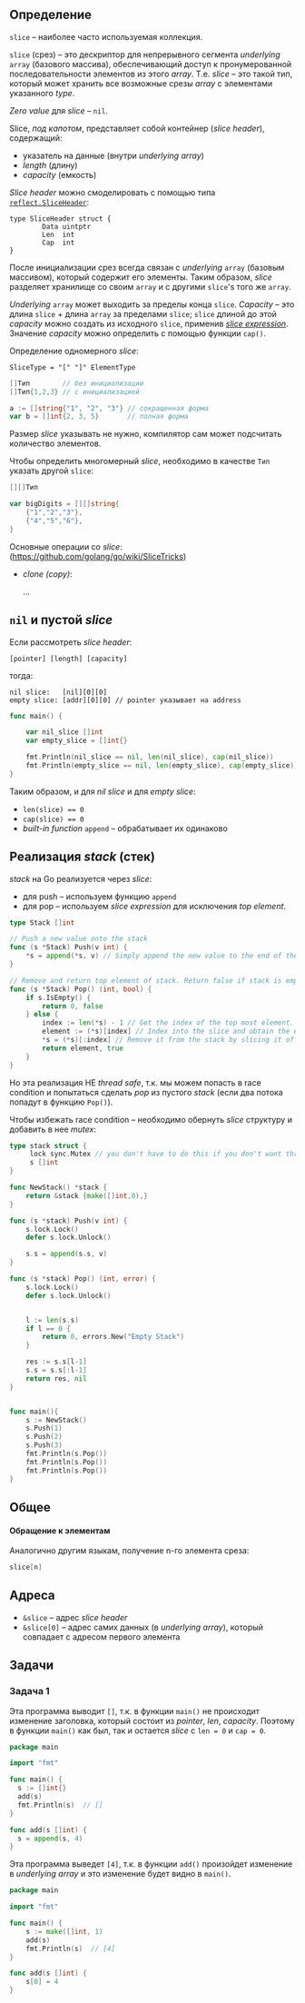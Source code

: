 ## Определение

`slice` – наиболее часто используемая коллекция. 

`slice` (срез) – это дескриптор для непрерывного сегмента *underlying* `array` (базового массива), обеспечивающий доступ к пронумерованной последовательности элементов из этого *array*. Т.е. *slice* – это такой тип, который может хранить все возможные срезы *array* с элементами указанного *type*. 

*Zero value* для *slice* – `nil`.

Slice, *под капотом*, представляет собой контейнер (*slice header*), содержащий:

- указатель на данные (внутри *underlying array*)
- *length* (длину)
- *capacity* (емкость)

*Slice header* можно смоделировать с помощью типа [`reflect.SliceHeader`](https://golang.org/pkg/reflect/#SliceHeader):

```golang
type SliceHeader struct {
        Data uintptr
        Len  int
        Cap  int
}
```

После инициализации срез всегда связан с *underlying* `array` (базовым массивом), который содержит его элементы. Таким образом, *slice* разделяет хранилище со своим `array` и с другими `slice`'s того же `array`.

*Underlying* `array` может выходить за пределы конца `slice`. *Capacity* – это длина `slice` + длина `array` за пределами `slice`; `slice` длиной до этой *capacity* можно создать из исходного `slice`, применив [*slice expression*](#slice-expression). Значение *capacity* можно определить с помощью функции `cap()`.

Определение одномерного *slice*:

```
SliceType = "[" "]" ElementType 
```

```go
[]Тип        // без инициализации
[]Тип{1,2,3} // с инициализацией
```

```go
a := []string{"1", "2", "3"} // сокращенная форма
var b = []int{2, 3, 5}       // полная форма
```

Размер *slice* указывать не нужно, компилятор сам может подсчитать количество элементов.

Чтобы определить многомерный *slice*, необходимо в качестве `Тип` указать другой `slice`:

```go
[][]Тип
```

```go
var bigDigits = [][]string{
    {"1","2","3"},
    {"4","5","6"},
}
```

Основные операции со *slice*: (https://github.com/golang/go/wiki/SliceTricks)

- *clone (copy)*:

  ...

## `nil` и пустой *slice*

Если рассмотреть *slice header*:

```golang
[pointer] [length] [capacity]
```

тогда:

```golang
nil slice:   [nil][0][0]
empty slice: [addr][0][0] // pointer указывает на address
```

```go
func main() {

    var nil_slice []int
    var empty_slice = []int{}

    fmt.Println(nil_slice == nil, len(nil_slice), cap(nil_slice))				// true 0 0
    fmt.Println(empty_slice == nil, len(empty_slice), cap(empty_slice))	// false 0 0
}
```

Таким образом, и для *nil slice* и для *empty slice*:

- `len(slice) == 0`
- `cap(slice) == 0`
- *built-in function* `append` – обрабатывает их одинаково



## Реализация *stack* (стек)

*stack* на Go реализуется через *slice*:

- для push – используем функцию `append`
- для pop – используем *slice expression* для исключения *top element*.

```go
type Stack []int

// Push a new value onto the stack
func (s *Stack) Push(v int) {
	*s = append(*s, v) // Simply append the new value to the end of the stack
}

// Remove and return top element of stack. Return false if stack is empty.
func (s *Stack) Pop() (int, bool) {
	if s.IsEmpty() {
		return 0, false
	} else {
		index := len(*s) - 1 // Get the index of the top most element.
		element := (*s)[index] // Index into the slice and obtain the element.
		*s = (*s)[:index] // Remove it from the stack by slicing it off.
		return element, true
	}
}
```

Но эта реализация НЕ *thread safe*, т.к. мы можем попасть в race condition и попытаться сделать *pop* из пустого *stack* (если два потока попадут в функцию `Pop()`).

Чтобы избежать race condition – необходимо обернуть *slice* структуру и добавить в нее *mutex*:

```go
type stack struct {
     lock sync.Mutex // you don't have to do this if you don't want thread safety
     s []int
}

func NewStack() *stack {
    return &stack {make([]int,0),}
}

func (s *stack) Push(v int) {
    s.lock.Lock()
    defer s.lock.Unlock()

    s.s = append(s.s, v)
}

func (s *stack) Pop() (int, error) {
    s.lock.Lock()
    defer s.lock.Unlock()


    l := len(s.s)
    if l == 0 {
        return 0, errors.New("Empty Stack")
    }

    res := s.s[l-1]
    s.s = s.s[:l-1]
    return res, nil
}


func main(){
    s := NewStack()
    s.Push(1)
    s.Push(2)
    s.Push(3)
    fmt.Println(s.Pop())
    fmt.Println(s.Pop())
    fmt.Println(s.Pop())
}
```

 



## Общее

#### Обращение к элементам

Аналогично другим языкам, получение n-го элемента среза:

```go
slice[n]
```



## Адреса

- `&slice` – адрес *slice header*
- `&slice[0]` – адрес самих данных (в *underlying array*), который совпадает с адресом первого элемента



## Задачи

### Задача 1

Эта программа выводит `[]`, т.к. в функции `main()` не происходит изменение заголовка, который состоит из *pointer*, *len*, *capacity*. Поэтому в функции `main()` как был, так и остается *slice* с `len = 0` и `cap = 0`.

```go
package main

import "fmt"

func main() {
  s := []int{}
  add(s)
  fmt.Println(s)  // []
}

func add(s []int) {
  s = append(s, 4)
}
```

Эта программа выведет `[4]`, т.к. в функции `add()` произойдет изменение в *underlying array* и это изменение будет видно в `main()`.

```go
package main

import "fmt"

func main() {
	s := make([]int, 1)
	add(s)
	fmt.Println(s)  // [4]
}

func add(s []int) {
	s[0] = 4
}
```

